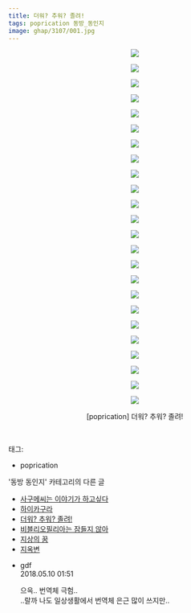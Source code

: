 ```yaml
---
title: 더워? 추워? 졸려!
tags: poprication 동방_동인지
image: ghap/3107/001.jpg
---
```

<div class="article">
<p style="text-align: center; clear: none; float: none;"><img src="{{ site.nasurl }}/ghap/3107/001.jpg"/></p>
<p style="text-align: center; clear: none; float: none;"><img src="{{ site.nasurl }}/ghap/3107/002.jpg"/></p>
<p style="text-align: center; clear: none; float: none;"><img src="{{ site.nasurl }}/ghap/3107/003.jpg"/></p>
<p style="text-align: center; clear: none; float: none;"><img src="{{ site.nasurl }}/ghap/3107/004.jpg"/></p>
<p style="text-align: center; clear: none; float: none;"><img src="{{ site.nasurl }}/ghap/3107/005.jpg"/></p>
<p style="text-align: center; clear: none; float: none;"><img src="{{ site.nasurl }}/ghap/3107/006.jpg"/></p>
<p style="text-align: center; clear: none; float: none;"><img src="{{ site.nasurl }}/ghap/3107/007.jpg"/></p>
<p style="text-align: center; clear: none; float: none;"><img src="{{ site.nasurl }}/ghap/3107/008.jpg"/></p>
<p style="text-align: center; clear: none; float: none;"><img src="{{ site.nasurl }}/ghap/3107/009.jpg"/></p>
<p style="text-align: center; clear: none; float: none;"><img src="{{ site.nasurl }}/ghap/3107/010.jpg"/></p>
<p style="text-align: center; clear: none; float: none;"><img src="{{ site.nasurl }}/ghap/3107/011.jpg"/></p>
<p style="text-align: center; clear: none; float: none;"><img src="{{ site.nasurl }}/ghap/3107/012.jpg"/></p>
<p style="text-align: center; clear: none; float: none;"><img src="{{ site.nasurl }}/ghap/3107/013.jpg"/></p>
<p style="text-align: center; clear: none; float: none;"><img src="{{ site.nasurl }}/ghap/3107/014.jpg"/></p>
<p style="text-align: center; clear: none; float: none;"><img src="{{ site.nasurl }}/ghap/3107/015.jpg"/></p>
<p style="text-align: center; clear: none; float: none;"><img src="{{ site.nasurl }}/ghap/3107/016.jpg"/></p>
<p style="text-align: center; clear: none; float: none;"><img src="{{ site.nasurl }}/ghap/3107/017.jpg"/></p>
<p style="text-align: center; clear: none; float: none;"><img src="{{ site.nasurl }}/ghap/3107/018.jpg"/></p>
<p style="text-align: center; clear: none; float: none;"><img src="{{ site.nasurl }}/ghap/3107/019.jpg"/></p>
<p style="text-align: center; clear: none; float: none;"><img src="{{ site.nasurl }}/ghap/3107/020.jpg"/></p>
<p style="text-align: center; clear: none; float: none;"><img src="{{ site.nasurl }}/ghap/3107/021.jpg"/></p>
<p style="text-align: center; clear: none; float: none;"><img src="{{ site.nasurl }}/ghap/3107/022.jpg"/></p>
<p style="text-align: center; clear: none; float: none;"><img src="{{ site.nasurl }}/ghap/3107/023.jpg"/></p>
<p style="text-align: center; clear: none; float: none;"><img src="{{ site.nasurl }}/ghap/3107/024.jpg"/></p>
<p style="text-align: center; clear: none; float: none;">[poprication] 더워? 추워? 졸려!</p>
<p><br/></p>
</div><div class="tagTrail">
<p>태그: </p>
<ul>
<li>poprication</li>
</ul>
</div><div class="another">
<p>'동방 동인지' 카테고리의 다른 글</p>
<ul>
<li><a href="/2017-01-12-ghap_3109">사구메씨는 이야기가 하고싶다</a></li>
<li><a href="/2017-01-12-ghap_3108">하이카구라</a></li>
<li><a href="/2017-01-11-ghap_3107">더워? 추워? 졸려!</a></li>
<li><a href="/2017-01-11-ghap_3106">비블리오필리아는 잠들지 않아</a></li>
<li><a href="/2017-01-11-ghap_3105">지상의 꿈</a></li>
<li><a href="/2017-01-10-ghap_3101">지옥변</a></li>
</ul>
</div><div class="cb_module cb_fluid">
<div class="cb_wrt cb_profile">
<div class="comment">
<ul>
<li class="cb_thumb_off" id="comment15253431">
<div class="cb_comment_area">
<div class="cb_info_area">
<div class="cb_section">
<span class="cb_nick_name">gdf</span>
</div>
<div class="cb_section">
<span class="cb_date">2018.05.10 01:51 </span>
</div>
</div>
<div class="cb_dsc_comment">
<p class="cb_dsc">
											으윽.. 번역체 극험..<br/>
..랄까 나도 일상생활에서 번역체 은근 많이 쓰지만..
										</p>
</div>
</div></li>
</ul>
</div>
</div><!-- commentList close -->
</div>